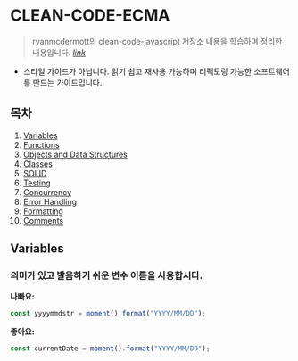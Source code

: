 # CLEAN-CODE-ECMA
> ryanmcdermott의 clean-code-javascript 저장소 내용을 학습하며 정리한 내용입니다.
[_link_](https://github.com/ryanmcdermott/clean-code-javascript)

* 스타일 가이드가 아닙니다. 읽기 쉽고 재사용 가능하며 리팩토링 가능한 소프트웨어를 만드는 가이드입니다.

## 목차
1. [Variables](#variables)
2. [Functions](#functions)
3. [Objects and Data Structures](#objects-and-data-structures)
4. [Classes](#classes)
5. [SOLID](#solid)
6. [Testing](#testing)
7. [Concurrency](#concurrency)
8. [Error Handling](#error-handling)
9. [Formatting](#formatting)
10. [Comments](#comments)

## **Variables**

### 의미가 있고 발음하기 쉬운 변수 이름을 사용합시다.

**나빠요:**
```javascript
const yyyymmdstr = moment().format("YYYY/MM/DD");
```

**좋아요:**
```javascript
const currentDate = moment().format("YYYY/MM/DD");
```
